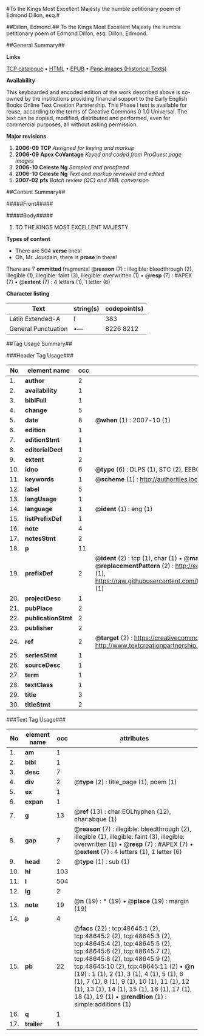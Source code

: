 #To the Kings Most Excellent Majesty the humble petitionary poem of Edmond Dillon, esq.#

##Dillon, Edmond.##
To the Kings Most Excellent Majesty the humble petitionary poem of Edmond Dillon, esq.
Dillon, Edmond.

##General Summary##

**Links**

[TCP catalogue](http://www.ota.ox.ac.uk/tcp/)  • 
[HTML](http://tei.it.ox.ac.uk/tcp/Texts-HTML/free/A36/A36022.html)  • 
[EPUB](http://tei.it.ox.ac.uk/tcp/Texts-EPUB/free/A36/A36022.epub) • 
[Page images (Historical Texts)](https://data.historicaltexts.jisc.ac.uk/view?pubId=eebo-11759665e&pageId=eebo-11759665e-48645-1)

**Availability**

This keyboarded and encoded edition of the
	       work described above is co-owned by the institutions
	       providing financial support to the Early English Books
	       Online Text Creation Partnership. This Phase I text is
	       available for reuse, according to the terms of Creative
	       Commons 0 1.0 Universal. The text can be copied,
	       modified, distributed and performed, even for
	       commercial purposes, all without asking permission.

**Major revisions**

1. __2006-09__ __TCP__ *Assigned for keying and markup*
1. __2006-09__ __Apex CoVantage__ *Keyed and coded from ProQuest page images*
1. __2006-10__ __Celeste Ng__ *Sampled and proofread*
1. __2006-10__ __Celeste Ng__ *Text and markup reviewed and edited*
1. __2007-02__ __pfs__ *Batch review (QC) and XML conversion*

##Content Summary##

#####Front#####

#####Body#####

1. TO THE KINGS MOST EXCELLENT MAJESTY.

**Types of content**

  * There are 504 **verse** lines!
  * Oh, Mr. Jourdain, there is **prose** in there!

There are 7 **ommitted** fragments! 
 @__reason__ (7) : illegible: bleedthrough (2), illegible (1), illegible: faint (3), illegible: overwritten (1)  •  @__resp__ (7) : #APEX (7)  •  @__extent__ (7) : 4 letters (1), 1 letter (6)

**Character listing**


|Text|string(s)|codepoint(s)|
|---|---|---|
|Latin Extended-A|ſ|383|
|General Punctuation|•—|8226 8212|

##Tag Usage Summary##

###Header Tag Usage###

|No|element name|occ|attributes|
|---|---|---|---|
|1.|__author__|2||
|2.|__availability__|1||
|3.|__biblFull__|1||
|4.|__change__|5||
|5.|__date__|8| @__when__ (1) : 2007-10 (1)|
|6.|__edition__|1||
|7.|__editionStmt__|1||
|8.|__editorialDecl__|1||
|9.|__extent__|2||
|10.|__idno__|6| @__type__ (6) : DLPS (1), STC (2), EEBO-CITATION (1), OCLC (1), VID (1)|
|11.|__keywords__|1| @__scheme__ (1) : http://authorities.loc.gov/ (1)|
|12.|__label__|5||
|13.|__langUsage__|1||
|14.|__language__|1| @__ident__ (1) : eng (1)|
|15.|__listPrefixDef__|1||
|16.|__note__|4||
|17.|__notesStmt__|2||
|18.|__p__|11||
|19.|__prefixDef__|2| @__ident__ (2) : tcp (1), char (1)  •  @__matchPattern__ (2) : ([0-9\-]+):([0-9IVX]+) (1), (.+) (1)  •  @__replacementPattern__ (2) : http://eebo.chadwyck.com/downloadtiff?vid=$1&page=$2 (1), https://raw.githubusercontent.com/textcreationpartnership/Texts/master/tcpchars.xml#$1 (1)|
|20.|__projectDesc__|1||
|21.|__pubPlace__|2||
|22.|__publicationStmt__|2||
|23.|__publisher__|2||
|24.|__ref__|2| @__target__ (2) : https://creativecommons.org/publicdomain/zero/1.0/ (1), http://www.textcreationpartnership.org/docs/. (1)|
|25.|__seriesStmt__|1||
|26.|__sourceDesc__|1||
|27.|__term__|1||
|28.|__textClass__|1||
|29.|__title__|3||
|30.|__titleStmt__|2||


###Text Tag Usage###

|No|element name|occ|attributes|
|---|---|---|---|
|1.|__am__|1||
|2.|__bibl__|1||
|3.|__desc__|7||
|4.|__div__|2| @__type__ (2) : title_page (1), poem (1)|
|5.|__ex__|1||
|6.|__expan__|1||
|7.|__g__|13| @__ref__ (13) : char:EOLhyphen (12), char:abque (1)|
|8.|__gap__|7| @__reason__ (7) : illegible: bleedthrough (2), illegible (1), illegible: faint (3), illegible: overwritten (1)  •  @__resp__ (7) : #APEX (7)  •  @__extent__ (7) : 4 letters (1), 1 letter (6)|
|9.|__head__|2| @__type__ (1) : sub (1)|
|10.|__hi__|103||
|11.|__l__|504||
|12.|__lg__|2||
|13.|__note__|19| @__n__ (19) : * (19)  •  @__place__ (19) : margin (19)|
|14.|__p__|4||
|15.|__pb__|22| @__facs__ (22) : tcp:48645:1 (2), tcp:48645:2 (2), tcp:48645:3 (2), tcp:48645:4 (2), tcp:48645:5 (2), tcp:48645:6 (2), tcp:48645:7 (2), tcp:48645:8 (2), tcp:48645:9 (2), tcp:48645:10 (2), tcp:48645:11 (2)  •  @__n__ (19) : 1 (1), 2 (1), 3 (1), 4 (1), 5 (1), 6 (1), 7 (1), 8 (1), 9 (1), 10 (1), 11 (1), 12 (1), 13 (1), 14 (1), 15 (1), 16 (1), 17 (1), 18 (1), 19 (1)  •  @__rendition__ (1) : simple:additions (1)|
|16.|__q__|1||
|17.|__trailer__|1||
